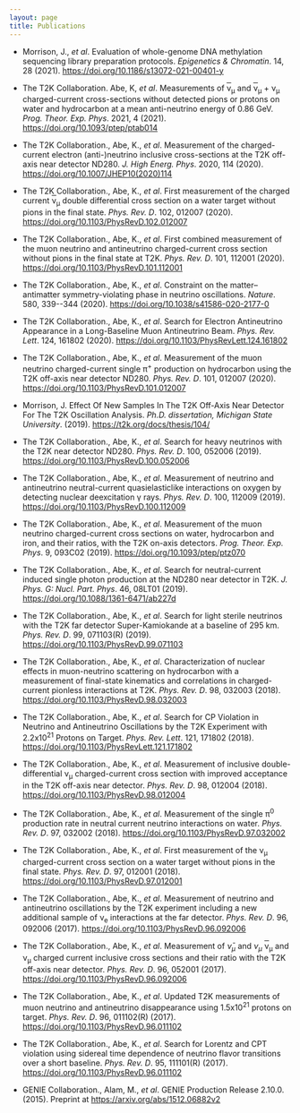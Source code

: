 ```yaml
---
layout: page
title: Publications
---
```


- Morrison, J., _et al_.
Evaluation of whole-genome DNA methylation sequencing library preparation protocols.
_Epigenetics &amp; Chromatin_. 14, 28 (2021). <https://doi.org/10.1186/s13072-021-00401-y>

- The T2K Collaboration. Abe, K, _et al_.
Measurements of
<span style="text-decoration:overline"><span class="cmmi-10x-x-109">&#x03BD;</span></span><sub><span class="cmmi-8">&#x03BC;</span></sub> and
<span style="text-decoration:overline"><span class="cmmi-10x-x-109">&#x03BD;</span></span><sub><span class="cmmi-8">&#x03BC;</span></sub> +
<span class="cmmi-10x-x-109">&#x03BD;</span><sub><span class="cmmi-8">&#x03BC;</span></sub>
charged-current cross-sections without detected pions or protons on water and hydrocarbon at a mean anti-neutrino energy of 0.86 GeV.
_Prog. Theor. Exp. Phys_. 2021, 4 (2021). <https://doi.org/10.1093/ptep/ptab014>

- The T2K Collaboration., Abe, K., _et al_.
Measurement of the charged-current electron (anti-)neutrino inclusive cross-sections at the T2K off-axis near detector ND280.
_J. High Energ. Phys_. 2020, 114 (2020). <https://doi.org/10.1007/JHEP10(2020)114>

- The T2K Collaboration., Abe, K., _et al_. First measurement of the charged current
<span style="text-decoration:overline"><span class="cmmi-10x-x-109">&#x03BD;</span></span><sub><span class="cmmi-8">&#x03BC;</span></sub>
double differential cross section on a water target without pions in the final state. _Phys. Rev. D_. 102, 012007 (2020). <https://doi.org/10.1103/PhysRevD.102.012007>

- The T2K Collaboration., Abe, K., _et al_.
First combined measurement of the muon neutrino and antineutrino charged-current cross section without pions in the final state at T2K.
_Phys. Rev. D_. 101, 112001 (2020). <https://doi.org/10.1103/PhysRevD.101.112001>

- The T2K Collaboration., Abe, K., _et al_.
Constraint on the matter–antimatter symmetry-violating phase in neutrino oscillations.
_Nature_. 580, 339--344 (2020). <https://doi.org/10.1038/s41586-020-2177-0>

- The T2K Collaboration., Abe, K., _et al_.
Search for Electron Antineutrino Appearance in a Long-Baseline Muon Antineutrino Beam.
_Phys. Rev. Lett_. 124, 161802 (2020). <https://doi.org/10.1103/PhysRevLett.124.161802>

- The T2K Collaboration., Abe, K., _et al_.
Measurement of the muon neutrino charged-current single
<span class="cmmi-10x-x-109">&#x03C0;</span><sup><span class="cmr-8">+</span></sup>
production on hydrocarbon using the T2K off-axis near detector ND280.
_Phys. Rev. D_. 101, 012007 (2020). <https://doi.org/10.1103/PhysRevD.101.012007>

- Morrison, J.
Effect Of New Samples In The T2K Off-Axis Near Detector For The T2K Oscillation Analysis.
_Ph.D. dissertation, Michigan State University_. (2019). <https://t2k.org/docs/thesis/104/>

- The T2K Collaboration., Abe, K., _et al_.
Search for heavy neutrinos with the T2K near detector ND280.
_Phys. Rev. D_. 100, 052006 (2019). <https://doi.org/10.1103/PhysRevD.100.052006>

- The T2K Collaboration., Abe, K., _et al_.
Measurement of neutrino and antineutrino neutral-current quasielasticlike interactions on oxygen by detecting nuclear deexcitation
<span class="cmmi-10x-x-109">&#x03B3; </span> rays.
_Phys. Rev. D_. 100, 112009 (2019). <https://doi.org/10.1103/PhysRevD.100.112009>

- The T2K Collaboration., Abe, K., _et al_.
Measurement of the muon neutrino charged-current cross sections on water, hydrocarbon and iron, and their ratios, with the T2K on-axis detectors.
_Prog. Theor. Exp. Phys_. 9, 093C02 (2019). <https://doi.org/10.1093/ptep/ptz070>

- The T2K Collaboration., Abe, K., _et al_.
Search for neutral-current induced single photon production at the ND280 near detector in T2K.
_J. Phys. G: Nucl. Part. Phys_. 46, 08LT01 (2019). <https://doi.org/10.1088/1361-6471/ab227d>

- The T2K Collaboration., Abe, K., _et al_.
Search for light sterile neutrinos with the T2K far detector Super-Kamiokande at a baseline of 295 km.
_Phys. Rev. D_. 99, 071103(R) (2019). <https://doi.org/10.1103/PhysRevD.99.071103>

- The T2K Collaboration., Abe, K., _et al_.
Characterization of nuclear effects in muon-neutrino scattering on hydrocarbon with a measurement of final-state kinematics and correlations in charged-current pionless interactions at T2K.
_Phys. Rev. D_. 98, 032003 (2018). <https://doi.org/10.1103/PhysRevD.98.032003>

- The T2K Collaboration., Abe, K., _et al_.
Search for CP Violation in Neutrino and Antineutrino Oscillations by the T2K Experiment with 2.2x10<sup>21</sup> Protons on Target.
_Phys. Rev. Lett_. 121, 171802 (2018). <https://doi.org/10.1103/PhysRevLett.121.171802>

- The T2K Collaboration., Abe, K., _et al_.
Measurement of inclusive double-differential
<span class="cmmi-10x-x-109">&#x03BD;</span><sub><span class="cmmi-8">&#x03BC;</span></sub>
charged-current cross section with improved acceptance in the T2K off-axis near detector.
_Phys. Rev. D_. 98, 012004 (2018). <https://doi.org/10.1103/PhysRevD.98.012004>

- The T2K Collaboration., Abe, K., _et al_.
Measurement of the single
<span class="cmmi-10x-x-109">&#x03C0;</span><sup><span class="cmr-8">0</span></sup>
production rate in neutral current neutrino interactions on water.
_Phys. Rev. D_. 97, 032002 (2018). <https://doi.org/10.1103/PhysRevD.97.032002>

- The T2K Collaboration., Abe, K., _et al_.
First measurement of the
<span class="cmmi-10x-x-109">&#x03BD;</span><sub><span class="cmmi-8">&#x03BC;</span></sub>
charged-current cross section on a water target without pions in the final state.
_Phys. Rev. D_. 97, 012001 (2018). <https://doi.org/10.1103/PhysRevD.97.012001>

- The T2K Collaboration., Abe, K., _et al_.
Measurement of neutrino and antineutrino oscillations by the T2K experiment including a new additional sample of
<span class="cmmi-10x-x-109">&#x03BD;</span><sub>e</sub>
interactions at the far detector.
_Phys. Rev. D_. 96, 092006 (2017). <https://doi.org/10.1103/PhysRevD.96.092006>

- The T2K Collaboration., Abe, K., _et al_.
Measurement of $\bar{\nu}_{\mu}$ and $\nu_{\mu}$ 
<span style="text-decoration:overline"><span class="cmmi-10x-x-109">&#x03BD;</span></span><sub><span class="cmmi-8">&#x03BC;</span></sub> and
<span class="cmmi-10x-x-109">&#x03BD;</span><sub><span class="cmmi-8">&#x03BC;</span></sub>
charged current inclusive cross sections and their ratio with the T2K off-axis near detector.
_Phys. Rev. D_. 96, 052001 (2017). <https://doi.org/10.1103/PhysRevD.96.092006>

- The T2K Collaboration., Abe, K., _et al_.
Updated T2K measurements of muon neutrino and antineutrino disappearance using 1.5x10<sup>21</sup> protons on target.
_Phys. Rev. D_. 96, 011102(R) (2017). <https://doi.org/10.1103/PhysRevD.96.011102>

- The T2K Collaboration., Abe, K., _et al_.
Search for Lorentz and CPT violation using sidereal time dependence of neutrino flavor transitions over a short baseline.
_Phys. Rev. D_. 95, 111101(R) (2017). <https://doi.org/10.1103/PhysRevD.96.011102>

- GENIE Collaboration., Alam, M.,
_et al_. GENIE Production Release 2.10.0. (2015).
Preprint at <https://arxiv.org/abs/1512.06882v2>
